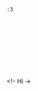 ```Hi! if you are here then I like you :3
:3
```









<br/>
<br/>
<br/>
<br/>
<br/>
<br/>
<br/>







<!- Hi ->
